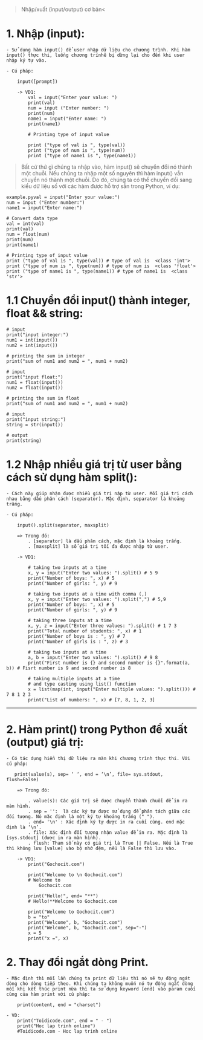 > Nhập/xuất (input/output) cơ bản<

# 1. Nhập (input):

    - Sử dụng hàm input() để user nhập dữ liệu cho chương trình. Khi hàm input() thực thi, luồng chương trínhẽ bị dừng lại cho đến khi user nhập ký tự vào.

    - Cú pháp:

        input([prompt])

        -> VD1:
            val = input("Enter your value: ")
            print(val)
            num = input ("Enter number: ")
            print(num)
            name1 = input("Enter name: ")
            print(name1)

            # Printing type of input value

            print ("type of val is ", type(val))
            print ("type of num is ", type(num))
            print ("type of name1 is ", type(name1))

> Bất cứ thứ gì chúng ta nhập vào, hàm input() sẽ chuyển đổi nó thành một chuỗi. Nếu chúng ta nhập một số nguyên thì hàm input() vẫn chuyển nó thành một chuỗi. Do đó, chúng ta có thể chuyển đổi sang kiểu dữ liệu số với các hàm được hỗ trợ sẵn trong Python, ví dụ:

    example.pyval = input("Enter your value:")
    num = input ("Enter number:")
    name1 = input("Enter name:")

    # Convert data type
    val = int(val)
    print(val)
    num = float(num)
    print(num)
    print(name1)

    # Printing type of input value
    print ("type of val is ", type(val)) # type of val is  <class 'int'>
    print ("type of num is ", type(num)) # type of num is  <class 'float'>
    print ("type of name1 is ", type(name1)) # type of name1 is  <class 'str'>

# 1.1 Chuyển đổi input() thành integer, float && string:

    # input
    print("input integer:")
    num1 = int(input())
    num2 = int(input())

    # printing the sum in integer
    print("sum of num1 and num2 = ", num1 + num2)

    # input
    print("input float:")
    num1 = float(input())
    num2 = float(input())

    # printing the sum in float
    print("sum of num1 and num2 = ", num1 + num2)

    # input
    print("input string:")
    string = str(input())

    # output
    print(string)

# 1.2 Nhập nhiều giá trị từ user bằng cách sử dụng hàm split():

    - Cách này giúp nhận được nhiều giá trị nập từ user. Mỗi giá trị cách nhau bằng dấu phân cách (separator). Mặc định, separator là khoảng trắng.

    - Cú pháp:

        input().split(separator, maxsplit)

        => Trong đó:
            . [separator] là dấu phân cách, mặc định là khoảng trắng.
            . [maxsplit] là số giá trị tối đa được nhập từ user.

        -> VD1:

            # taking two inputs at a time
            x, y = input("Enter two values: ").split() # 5 9
            print("Number of boys: ", x) # 5
            print("Number of girls: ", y) # 9

            # taking two inputs at a time with comma (,)
            x, y = input("Enter two values: ").split(",") # 5,9
            print("Number of boys: ", x) # 5
            print("Number of girls: ", y) # 9

            # taking three inputs at a time
            x, y, z = input("Enter three values: ").split() # 1 7 3
            print("Total number of students: ", x) # 1
            print("Number of boys is : ", y) # 7
            print("Number of girls is : ", z) # 3

            # taking two inputs at a time
            a, b = input("Enter two values: ").split() # 9 8
            print("First number is {} and second number is {}".format(a, b)) # Fisrt number is 9 and second number is 8

            # taking multiple inputs at a time
            # and type casting using list() function
            x = list(map(int, input("Enter multiple values: ").split())) # 7 8 1 2 3
            print("List of numbers: ", x) # [7, 8, 1, 2, 3]

---

# 2. Hàm print() trong Python để xuất (output) giá trị:

    - Có tác dụng hiển thị dữ liệu ra màn khi chương trình thực thi. Với cú pháp:

       print(value(s), sep= ‘ ‘, end = ‘\n’, file= sys.stdout, flush=False)

        => Trong đó:

            . value(s): Các giá trị sẽ được chuyển thành chuỗi để in ra màn hình.
            . sep = '':  là các ký tự được sử dụng để phân tách giữa các đối tượng. Nó mặc định là một ký tự khoảng trắng (" ").
            . end= '\n' : Xác định ký tự được in ra cuối cùng. end mặc định là ‘\n’.
            . file: Xác định đối tượng nhận value để in ra. Mặc định là [sys.stdout] (được in ra màn hình).
            . flush: Tham số này có giá trị là True || False. Nếu là True thì không lưu [value] vào bộ nhớ đệm, nếu là False thì lưu vào.

        -> VD1:
            print("Gochocit.com")

            print("Welcome to \n Gochocit.com")
            # Welcome to
                Gochocit.com

            print("Hello!", end= "**")
            # Hello!**Welcome to Gochocit.com

            print("Welcome to Gochocit.com")
            b = "to"
            print("Welcome", b, "Gochocit.com")
            print("Welcome", b, "Gochocit.com", sep="-")
            x = 5
            print("x =", x)

# 2. Thay đổi ngắt dòng Print.

    - Mặc định thì mỗi lần chúng ta print dữ liệu thì nó sẽ tự động ngát dòng cho dòng tiếp theo. Khi chúng ta không muốn nó tự động ngắt dòng mỗi khi kết thúc print nữa thì ta sử dụng keyword [end] vào param cuối cùng của hàm print với cú pháp:

        print(content, end = "charset")

    - VD:
        print("Toidicode.com", end = " - ")
        print("Hoc lap trinh online")
        #Toidicode.com - Hoc lap trinh online

